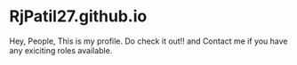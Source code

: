# RjPatil27.github.io

Hey, People, This is my profile. 
Do check it out!! and Contact me if you have any exiciting roles available.
